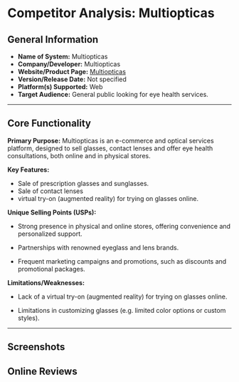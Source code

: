 # Competitor Analysis: Multiopticas
## General Information 
- **Name of System:** Multiopticas 
- **Company/Developer:** Multiopticas
- **Website/Product Page:** [Multiopticas](https://www.multiopticas.pt/)
- **Version/Release Date:** Not specified
- **Platform(s) Supported:** Web
- **Target Audience:** General public looking for eye health services.

--- 
## Core Functionality 

**Primary Purpose:** Multiopticas is an e-commerce and optical services platform, designed to sell glasses, contact lenses and offer eye health consultations, both online and in physical stores.

**Key Features:** 
- Sale of prescription glasses and sunglasses.
- Sale of contact lenses
- virtual try-on (augmented reality) for trying on glasses online.

**Unique Selling Points (USPs):** 
- Strong presence in physical and online stores, offering convenience and personalized support.

- Partnerships with renowned eyeglass and lens brands.

- Frequent marketing campaigns and promotions, such as discounts and promotional packages.

**Limitations/Weaknesses:** 
- Lack of a virtual try-on (augmented reality) for trying on glasses online.

- Limitations in customizing glasses (e.g. limited color options or custom styles).

---

## Screenshots


## Online Reviews
